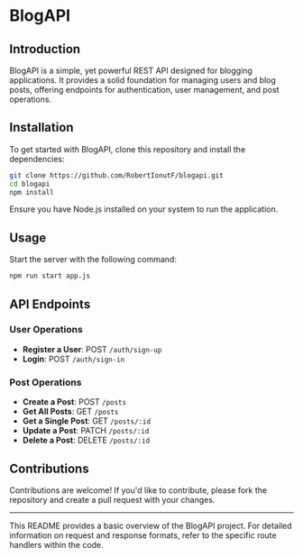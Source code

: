 # BlogAPI

## Introduction

BlogAPI is a simple, yet powerful REST API designed for blogging applications. It provides a solid foundation for managing users and blog posts, offering endpoints for authentication, user management, and post operations.

## Installation

To get started with BlogAPI, clone this repository and install the dependencies:

```bash
git clone https://github.com/RobertIonutF/blogapi.git
cd blogapi
npm install
```

Ensure you have Node.js installed on your system to run the application.

## Usage

Start the server with the following command:

```bash
npm run start app.js
```

## API Endpoints

### User Operations

- **Register a User**: POST `/auth/sign-up`
- **Login**: POST `/auth/sign-in`

### Post Operations

- **Create a Post**: POST `/posts`
- **Get All Posts**: GET `/posts`
- **Get a Single Post**: GET `/posts/:id`
- **Update a Post**: PATCH `/posts/:id`
- **Delete a Post**: DELETE `/posts/:id`

## Contributions

Contributions are welcome! If you'd like to contribute, please fork the repository and create a pull request with your changes.

---

This README provides a basic overview of the BlogAPI project. For detailed information on request and response formats, refer to the specific route handlers within the code.

